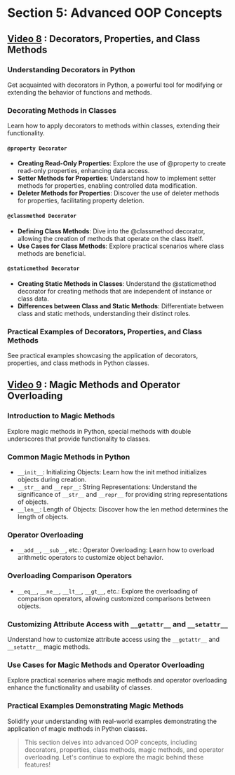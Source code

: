 # Section 5: Advanced OOP Concepts

## [Video 8](#) : Decorators, Properties, and Class Methods

### Understanding Decorators in Python
Get acquainted with decorators in Python, a powerful tool for modifying or extending the behavior of functions and methods.

### Decorating Methods in Classes
Learn how to apply decorators to methods within classes, extending their functionality.

#### `@property Decorator`
- **Creating Read-Only Properties**: Explore the use of @property to create read-only properties, enhancing data access.
- **Setter Methods for Properties**: Understand how to implement setter methods for properties, enabling controlled data modification.
- **Deleter Methods for Properties**: Discover the use of deleter methods for properties, facilitating property deletion.

#### `@classmethod Decorator`
- **Defining Class Methods**: Dive into the @classmethod decorator, allowing the creation of methods that operate on the class itself.
- **Use Cases for Class Methods**: Explore practical scenarios where class methods are beneficial.

#### `@staticmethod Decorator`
- **Creating Static Methods in Classes**: Understand the @staticmethod decorator for creating methods that are independent of instance or class data.
- **Differences between Class and Static Methods**: Differentiate between class and static methods, understanding their distinct roles.

### Practical Examples of Decorators, Properties, and Class Methods
See practical examples showcasing the application of decorators, properties, and class methods in Python classes.

## [Video 9](#) : Magic Methods and Operator Overloading

### Introduction to Magic Methods
Explore magic methods in Python, special methods with double underscores that provide functionality to classes.

### Common Magic Methods in Python
- `__init__`: Initializing Objects: Learn how the init method initializes objects during creation.
- `__str__` and `__repr__`: String Representations: Understand the significance of `__str__` and `__repr__` for providing string representations of objects.
- `__len__`: Length of Objects: Discover how the len method determines the length of objects.

### Operator Overloading
- `__add__`, `__sub__`, etc.: Operator Overloading: Learn how to overload arithmetic operators to customize object behavior.

### Overloading Comparison Operators
- `__eq__`, `__ne__`, `__lt__`, `__gt__`, etc.: Explore the overloading of comparison operators, allowing customized comparisons between objects.

### Customizing Attribute Access with `__getattr__` and `__setattr__`
Understand how to customize attribute access using the `__getattr__` and `__setattr__` magic methods.

### Use Cases for Magic Methods and Operator Overloading
Explore practical scenarios where magic methods and operator overloading enhance the functionality and usability of classes.

### Practical Examples Demonstrating Magic Methods
Solidify your understanding with real-world examples demonstrating the application of magic methods in Python classes.

> This section delves into advanced OOP concepts, including decorators, properties, class methods, magic methods, and operator overloading. Let's continue to explore the magic behind these features!